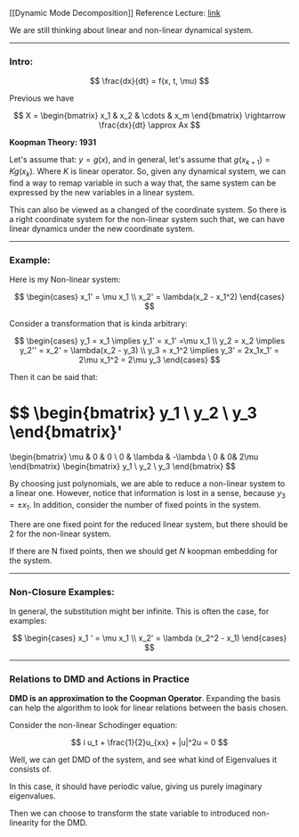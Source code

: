 [[Dynamic Mode Decomposition]]
Reference Lecture: [link](https://www.youtube.com/watch?v=9jZ2MsLnl0U)

We are still thinking about linear and non-linear dynamical system. 

---
### **Intro**: 
$$
\frac{dx}{dt} = f(x, t, \mu)
$$

Previous we have 

$$
X = \begin{bmatrix}
    x_1 & x_2 & \cdots & x_m
\end{bmatrix}
\rightarrow
\frac{dx}{dt} \approx Ax
$$

**Koopman Theory: 1931**

Let's assume that: $y = g(x)$, and in general, let's assume that $g(x_{k +1}) = Kg(x_k)$. Where $K$ is linear operator. So, given any dynamical system, we can find a way to remap variable in such a way that, the same system can be expressed by the new variables in a linear system. 

This can also be viewed as a changed of the coordinate system. So there is a right coordinate system for the non-linear system such that, we can have linear dynamics under the new coordinate system. 


---
### **Example**: 

Here is my Non-linear system: 

$$
\begin{cases}
    x_1' = \mu x_1
    \\
    x_2' = \lambda(x_2 - x_1^2)
\end{cases}
$$

Consider a transformation that is kinda arbitrary: 

$$
\begin{cases}
    y_1 = x_1 \implies y_1' = x_1' =\mu x_1
    \\
    y_2 = x_2 \implies y_2'' = x_2' = \lambda(x_2 - y_3)
    \\
    y_3 = x_1^2 \implies y_3' = 2x_1x_1' = 2\mu x_1^2 = 2\mu y_3
\end{cases}
$$

Then it can be said that: 

$$
\begin{bmatrix}
y_1 \\ y_2 \\ y_3
\end{bmatrix}'
=
\begin{bmatrix}
    \mu & 0 & 0 \\
    0 & \lambda & -\lambda \\
    0 & 0& 2\mu
\end{bmatrix}
\begin{bmatrix}
    y_1 \\ y_2 \\ y_3
\end{bmatrix}
$$

By choosing just polynomials, we are able to reduce a non-linear system to a linear one. However, notice that information is lost in a sense, because $y_3 = \pm x_1$. In addition, consider the number of fixed points in the system. 

There are one fixed point for the reduced linear system, but there should be 2 for the non-linear system. 

If there are N fixed points, then we should get $N$ koopman embedding for the system. 

---
### **Non-Closure Examples**: 

In general, the substitution might ber infinite. This is often the case, for examples: 

$$
\begin{cases}
    x_1 ' = \mu x_1 
    \\
    x_2' = \lambda (x_2^2 - x_1)
\end{cases}
$$

---
### **Relations to DMD and Actions in Practice**

**DMD is an approximation to the Coopman Operator**. Expanding the basis can help the algorithm to look for linear relations between the basis chosen. 

Consider the non-linear Schodinger equation: 

$$
i u_t + \frac{1}{2}u_{xx} + |u|^2u = 0
$$

Well, we can get DMD of the system, and see what kind of Eigenvalues it consists of. 

In this case, it should have periodic value, giving us purely imaginary eigenvalues. 

Then we can choose to transform the state variable to introduced non-linearity for the DMD. 


